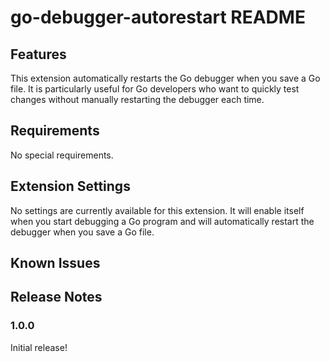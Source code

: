 # go-debugger-autorestart README

## Features

This extension automatically restarts the Go debugger when you save a Go file. It is particularly useful for Go developers who want to quickly test changes without manually restarting the debugger each time.

## Requirements

No special requirements.

## Extension Settings

No settings are currently available for this extension.
It will enable itself when you start debugging a Go program and will automatically restart the debugger when you save a Go file.

## Known Issues

## Release Notes

### 1.0.0

Initial release!
